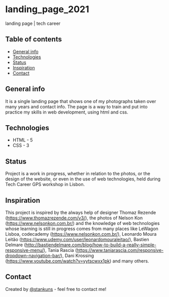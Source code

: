 # landing_page_2021
landing page | tech career

## Table of contents
* [General info](#general-info)
* [Technologies](#technologies)
* [Status](#status)
* [Inspiration](#inspiration)
* [Contact](#contact)

## General info
It is a single landing page that shows one of my photographs taken over many years and contact info.
The page is a way to train and put into practice my skills in web development, using html and css.

## Technologies
* HTML - 5
* CSS - 3

## Status
Project is a work in progress, whether in relation to the photos, or the design of the website, or even in the use of web technologies, held during Tech Career GPS workshop in Lisbon.

## Inspiration
This project is inspired by the always help of designer Thomaz Rezende (https://www.thomazrezende.com/v3/), the photos of Nelson Kon (https://www.nelsonkon.com.br/)
and the knowledge of web technologies whose learning is still in progress comes from many places like LeWagon Lisboa, 
codecademy (https://www.nelsonkon.com.br/), Leonardo Moura Leitão (https://www.udemy.com/user/leonardomouraleitao/), Bastien Delmare (http://bastiendelmare.com/blog/how-to-build-a-really-simple-responsive-menu/), Tania Rascia (https://www.taniarascia.com/responsive-dropdown-navigation-bar/), Dani Krossing (https://www.youtube.com/watch?v=yytscwxx1pk) and many others.

## Contact
Created by [@stankuns](https://www.fernando.arq.br/) - feel free to contact me!
